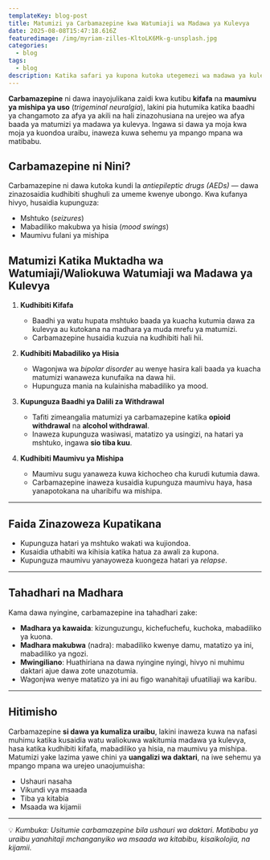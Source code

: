 ```yaml
---
templateKey: blog-post
title: Matumizi ya Carbamazepine kwa Watumiaji wa Madawa ya Kulevya
date: 2025-08-08T15:47:18.616Z
featuredimage: /img/myriam-zilles-KltoLK6Mk-g-unsplash.jpg
categories:
  - blog
tags:
  - blog
description: Katika safari ya kupona kutoka utegemezi wa madawa ya kulevya, changamoto si tu kuacha matumizi, bali pia kushughulika na madhara ya kiafya yanayoweza kujitokeza baada ya kuacha. Baadhi ya wagonjwa hukabiliana na mshtuko, mabadiliko ya hisia, na maumivu sugu ya mishipa — hali ambazo zinaweza kuvuruga urejeo wa afya. Moja ya dawa ambazo madaktari wakati mwingine hutumia kushughulikia changamoto hizi ni carbamazepine. Ingawa si tiba ya uraibu, matumizi yake yameonyesha manufaa katika kudhibiti dalili fulani muhimu, hasa katika hatua za mwanzo za kupona.
---
```




**Carbamazepine** ni dawa inayojulikana zaidi kwa kutibu **kifafa** na **maumivu ya mishipa ya uso** (*trigeminal neuralgia*), lakini pia hutumika katika baadhi ya changamoto za afya ya akili na hali zinazohusiana na urejeo wa afya baada ya matumizi ya madawa ya kulevya. Ingawa si dawa ya moja kwa moja ya kuondoa uraibu, inaweza kuwa sehemu ya mpango mpana wa matibabu.


## Carbamazepine ni Nini?
Carbamazepine ni dawa kutoka kundi la *antiepileptic drugs (AEDs)* — dawa zinazosaidia kudhibiti shughuli za umeme kwenye ubongo. Kwa kufanya hivyo, husaidia kupunguza:
- Mshtuko (*seizures*)
- Mabadiliko makubwa ya hisia (*mood swings*)
- Maumivu fulani ya mishipa



## Matumizi Katika Muktadha wa Watumiaji/Waliokuwa Watumiaji wa Madawa ya Kulevya

1. **Kudhibiti Kifafa**
   - Baadhi ya watu hupata mshtuko baada ya kuacha kutumia dawa za kulevya au kutokana na madhara ya muda mrefu ya matumizi.  
   - Carbamazepine husaidia kuzuia na kudhibiti hali hii.

2. **Kudhibiti Mabadiliko ya Hisia**
   - Wagonjwa wa *bipolar disorder* au wenye hasira kali baada ya kuacha matumizi wanaweza kunufaika na dawa hii.
   - Hupunguza mania na kulainisha mabadiliko ya mood.

3. **Kupunguza Baadhi ya Dalili za Withdrawal**
   - Tafiti zimeangalia matumizi ya carbamazepine katika **opioid withdrawal** na **alcohol withdrawal**.
   - Inaweza kupunguza wasiwasi, matatizo ya usingizi, na hatari ya mshtuko, ingawa **sio tiba kuu**.

4. **Kudhibiti Maumivu ya Mishipa**
   - Maumivu sugu yanaweza kuwa kichocheo cha kurudi kutumia dawa.
   - Carbamazepine inaweza kusaidia kupunguza maumivu haya, hasa yanapotokana na uharibifu wa mishipa.

---

## Faida Zinazoweza Kupatikana
- Kupunguza hatari ya mshtuko wakati wa kujiondoa.
- Kusaidia uthabiti wa kihisia katika hatua za awali za kupona.
- Kupunguza maumivu yanayoweza kuongeza hatari ya *relapse*.

---

## Tahadhari na Madhara
Kama dawa nyingine, carbamazepine ina tahadhari zake:
- **Madhara ya kawaida**: kizunguzungu, kichefuchefu, kuchoka, mabadiliko ya kuona.
- **Madhara makubwa** (nadra): mabadiliko kwenye damu, matatizo ya ini, mabadiliko ya ngozi.
- **Mwingiliano**: Huathiriana na dawa nyingine nyingi, hivyo ni muhimu daktari ajue dawa zote unazotumia.
- Wagonjwa wenye matatizo ya ini au figo wanahitaji ufuatiliaji wa karibu.

---

## Hitimisho
Carbamazepine **si dawa ya kumaliza uraibu**, lakini inaweza kuwa na nafasi muhimu katika kusaidia watu waliokuwa wakitumia madawa ya kulevya, hasa katika kudhibiti kifafa, mabadiliko ya hisia, na maumivu ya mishipa. Matumizi yake lazima yawe chini ya **uangalizi wa daktari**, na iwe sehemu ya mpango mpana wa urejeo unaojumuisha:
- Ushauri nasaha
- Vikundi vya msaada
- Tiba ya kitabia
- Msaada wa kijamii

---

💡 *Kumbuka: Usitumie carbamazepine bila ushauri wa daktari. Matibabu ya uraibu yanahitaji mchanganyiko wa msaada wa kitabibu, kisaikolojia, na kijamii.*
